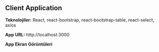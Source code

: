 ﻿## Client Application

**Teknolojiler:** React, react-bootstrap, react-bootstrap-table, react-select, axios

**App URL:** http://localhost:3000

**App Ekran Görüntüleri**
